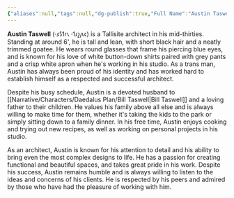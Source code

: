 ```yaml
---
{"aliases":null,"tags":null,"dg-publish":true,"Full Name":"Austin Taswell","Pronouns":"he/him","Role":"Dreamer","Species":"Tallisite","Gender":"Trans Man","Universal Name":"·𐑭𐑕𐑑𐑩𐑯 ·𐑑𐑨𐑟𐑢𐑧𐑤","permalink":"/narrative/characters/phyrra-s-spark/austin-taswell/","dgPassFrontmatter":true}
---
```


**Austin Taswell** (·𐑭𐑕𐑑𐑩𐑯 ·𐑑𐑨𐑟𐑢𐑧𐑤) is a Tallisite architect in his mid-thirties. Standing at around 6', he is tall and lean, with short black hair and a neatly trimmed goatee. He wears round glasses that frame his piercing blue eyes, and is known for his love of white button-down shirts paired with grey pants and a crisp white apron when he's working in his studio. As a trans man, Austin has always been proud of his identity and has worked hard to establish himself as a respected and successful architect.

Despite his busy schedule, Austin is a devoted husband to [[Narrative/Characters/Daedalus Plan/Bill Taswell\|Bill Taswell]] and a loving father to their children. He values his family above all else and is always willing to make time for them, whether it's taking the kids to the park or simply sitting down to a family dinner. In his free time, Austin enjoys cooking and trying out new recipes, as well as working on personal projects in his studio.

As an architect, Austin is known for his attention to detail and his ability to bring even the most complex designs to life. He has a passion for creating functional and beautiful spaces, and takes great pride in his work. Despite his success, Austin remains humble and is always willing to listen to the ideas and concerns of his clients. He is respected by his peers and admired by those who have had the pleasure of working with him.